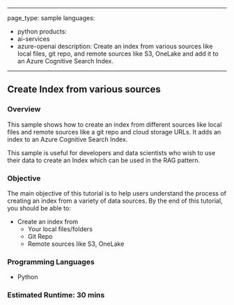 
---
page_type: sample
languages:
- python
products:
- ai-services
- azure-openai
description: Create an index from various sources like local files, git repo, and remote sources like S3, OneLake and add it to an Azure Cognitive Search Index.
---

## Create Index from various sources

### Overview

This sample shows how to create an index from different sources like local files and remote sources like a git repo and cloud storage URLs. It adds an index to an Azure Cognitive Search Index.

This sample is useful for developers and data scientists who wish to use their data to create an Index which can be used in the RAG pattern.

### Objective

The main objective of this tutorial is to help users understand the process of creating an index from a variety of data sources. By the end of this tutorial, you should be able to:

- Create an index from
  - Your local files/folders
  - Git Repo
  - Remote sources like S3, OneLake

### Programming Languages

- Python

### Estimated Runtime: 30 mins
